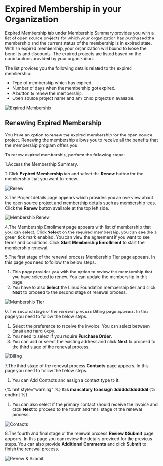 # Expired Membership in your Organization

Expired Membership tab under Membership Summary provides you with a list of open source projects for which your organization has purchased the membership and the current status of the membership is in expired state. With an expired membership, your organization will bound to loose the benefits and discounts.  The expired projects are listed based on the contributions provided by your organization.&#x20;

The list provides you the following details related to the expired membership:

* Type of membership which has expired.
* Number of days when the membership got expired.
* A button to renew the membership.&#x20;
* Open source project name and any child projects if available.

![Expired Membership](https://files.gitbook.com/v0/b/gitbook-28427.appspot.com/o/assets%2F-MgAESFs0H7zYsmTgcOZ%2F-MgtJC8twjfCEAZ9u\_Pf%2F-MgtJIc7N4diQAtWdQQB%2FExpired\_Membership%20.png?alt=media\&token=e6417194-6d1a-4c6a-9597-6b8985ff9a7a)

## Renewing Expired Membership

You have an option to renew the expired membership for the open source project. Renewing the membership allows you to receive all the benefits that the membership program offers you.&#x20;

To renew expired membership, perform the following steps:

1.Access the Membership Summary. &#x20;

2.Click **Expired Membership** tab and select the **Renew** button for the membership that you want to renew.&#x20;

![Renew](https://files.gitbook.com/v0/b/gitbook-28427.appspot.com/o/assets%2F-MgAESFs0H7zYsmTgcOZ%2F-MgtJNDs\_rmRDPQQfpTt%2F-MgttYpOsM7p84QdKkue%2FRenew.png?alt=media\&token=4452db8d-df7e-48cb-8e09-ddee6d30a4b2)

3.The Project details page appears which provides you an overview about the open source project and membership details such as membership fees. Click the **Renew** button available at the  top left side.&#x20;

![Membership Renew](https://files.gitbook.com/v0/b/gitbook-28427.appspot.com/o/assets%2F-MgAESFs0H7zYsmTgcOZ%2F-MgtJNDs\_rmRDPQQfpTt%2F-MgtuQbWD6H7P7avte9V%2FRenew\_Details.png?alt=media\&token=33067ba0-9e57-423a-91fa-3452bce2ec61)

4.The Membership Enrollment page appears with list of membership that you can select. Click **Select** on the required membership, you can see the a green tick mark enabled. You can view the agreement if you want to see terms and conditions. Click **Start Membership Enrollment** to start the membership renewal.

5.The first stage of the renewal process Membership Tier page appears. In this page you need to follow the below steps.

1. This page provides you with the option to review the membership that you have  selected to renew. You can update the membership in this page.&#x20;
2. You have to also **Select** the Linux Foundation membership tier and click **Next**  to proceed to the second stage of renewal process.

![Membership Tier](https://files.gitbook.com/v0/b/gitbook-28427.appspot.com/o/assets%2F-MgAESFs0H7zYsmTgcOZ%2F-MgtJNDs\_rmRDPQQfpTt%2F-MgtyNMI\_\_UVvnWWrIx1%2F1stage.gif?alt=media\&token=0299c05f-a27f-4c00-8528-9d51c7cf7f23)

6.The second stage of the renewal process Billing page appears. In this page you need to follow the below steps.

1. Select the preference to receive the invoice. You can select between Email and Hard Copy.&#x20;
2. You need to select if you require **Purchase Order**.&#x20;
3. You can add or select the existing address and click **Next** to proceed to the third stage of the renewal process.

![Billing](https://files.gitbook.com/v0/b/gitbook-28427.appspot.com/o/assets%2F-MgAESFs0H7zYsmTgcOZ%2F-MgtJNDs\_rmRDPQQfpTt%2F-Mgtzb-PpzmUUAn8Gz29%2F2ndstage.gif?alt=media\&token=4054d91d-8d8f-4a6e-8e23-caa45cc80ba3)

7.The third stage of the renewal process **Contacts** page appears. In this page you need to follow the below steps.

1. You can Add Contacts and assign a contact type to it.

{% hint style="warning" %}
I**t is mandatory to assign ddddddddddddd**
{% endhint %}

1. You can also select if the primary contact should receive the invoice and click **Next** to proceed to the fourth and final stage of the renewal process.

![Contacts](https://files.gitbook.com/v0/b/gitbook-28427.appspot.com/o/assets%2F-MgAESFs0H7zYsmTgcOZ%2F-Mgu-bXAf0XoA2AxCgFV%2F-MguQg8BSSDn1SoW0EOv%2F3rd%20Stage.gif?alt=media\&token=2d6cc745-6a18-4818-a208-cbf301be8e8a)

8.The fourth and final stage of the renewal process **Review \&Submit** page appears. In this page you can review the details provided for the previous steps. You can also provide **Additional Comments** and click **Submit** to finish the renewal process.&#x20;

![Review & Submit](https://files.gitbook.com/v0/b/gitbook-28427.appspot.com/o/assets%2F-MgAESFs0H7zYsmTgcOZ%2F-Mgu-bXAf0XoA2AxCgFV%2F-MguSLostoasVimgqX6U%2F4th%20stage.gif?alt=media\&token=276b353f-abe5-46e9-b343-69b6743ef949)

&#x20;

&#x20;



